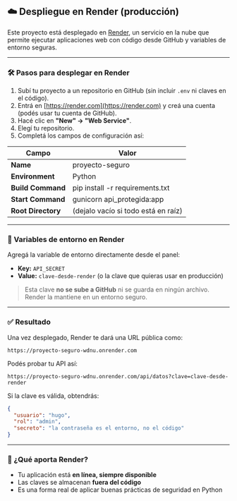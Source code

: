 ## ☁️ Despliegue en Render (producción)

Este proyecto está desplegado en [Render](https://render.com), un servicio en la nube que permite ejecutar aplicaciones web con código desde GitHub y variables de entorno seguras.

---

### 🛠️ Pasos para desplegar en Render

1. Subí tu proyecto a un repositorio en GitHub (sin incluir `.env` ni claves en el código).
2. Entrá en [https://render.com](https://render.com) y creá una cuenta (podés usar tu cuenta de GitHub).
3. Hacé clic en **"New" → "Web Service"**.
4. Elegí tu repositorio.
5. Completá los campos de configuración así:

| Campo              | Valor                              |
|--------------------|-------------------------------------|
| **Name**           | proyecto-seguro                     |
| **Environment**    | Python                              |
| **Build Command**  | pip install -r requirements.txt     |
| **Start Command**  | gunicorn api_protegida:app          |
| **Root Directory** | (dejalo vacío si todo está en raíz) |

---

### 🔐 Variables de entorno en Render

Agregá la variable de entorno directamente desde el panel:

- **Key:** `API_SECRET`  
- **Value:** `clave-desde-render` (o la clave que quieras usar en producción)

> Esta clave **no se sube a GitHub** ni se guarda en ningún archivo. Render la mantiene en un entorno seguro.

---

### ✅ Resultado

Una vez desplegado, Render te dará una URL pública como:

```
https://proyecto-seguro-wdnu.onrender.com
```

Podés probar tu API así:

```
https://proyecto-seguro-wdnu.onrender.com/api/datos?clave=clave-desde-render
```

Si la clave es válida, obtendrás:

```json
{
  "usuario": "hugo",
  "rol": "admin",
  "secreto": "la contraseña es el entorno, no el código"
}
```

---

### 🎯 ¿Qué aporta Render?

- Tu aplicación está **en línea, siempre disponible**
- Las claves se almacenan **fuera del código**
- Es una forma real de aplicar buenas prácticas de seguridad en Python


